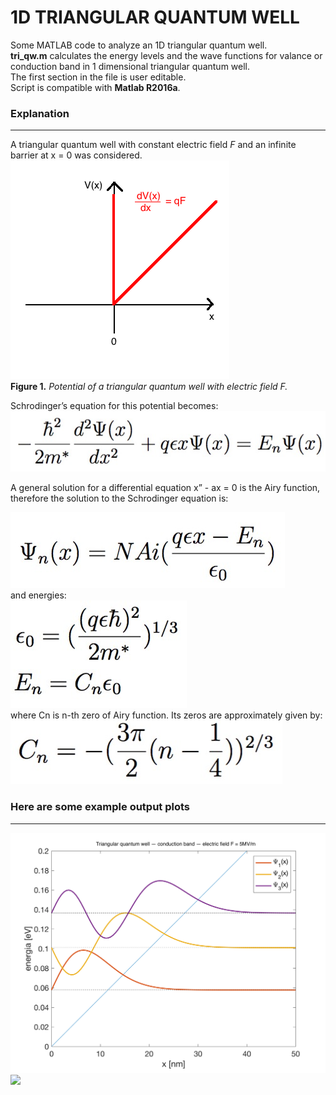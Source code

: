 1D TRIANGULAR QUANTUM WELL
=================

Some MATLAB code to analyze an 1D triangular quantum well. <br />
**tri_qw.m** calculates the energy levels and the wave functions for valance or conduction band in 1 dimensional triangular quantum well. <br />
The first section in the file is user editable. <br />
Script is compatible with **Matlab R2016a**.

### Explanation
---
A triangular quantum well with constant electric field *F* and an infinite barrier at x = 0 was considered. 
![](/examples/scheme.png)
<br />
**Figure 1.** *Potential of a triangular quantum well with electric field F.*

Schrodinger’s equation for this potential becomes:
![](/examples/equation.jpg)

A general solution for a differential equation x” - ax = 0 is the Airy function, therefore the solution to the Schrodinger equation is: <br />

![](/examples/psi.jpg)
<br />
and energies: <br />
![](/examples/energies.png) <br />
where Cn is n-th zero of Airy function. Its zeros are approximately given by:<br />
![](/examples/zeros.jpg)
         
### Here are some example output plots
---
![](/examples/studnia_5MV.png)  
![](/examples/studnia_lh_12MV.png)  
  
